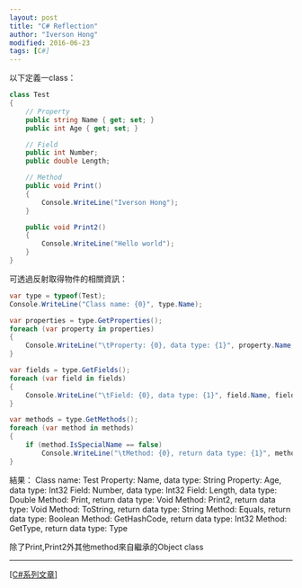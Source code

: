 ```yaml
---
layout: post
title: "C# Reflection"
author: "Iverson Hong"
modified: 2016-06-23
tags: [C#]
---
```


以下定義一class：
~~~csharp
class Test
{
    // Property
    public string Name { get; set; }
    public int Age { get; set; }

    // Field
    public int Number;
    public double Length;

    // Method
    public void Print()
    {
        Console.WriteLine("Iverson Hong");
    }

    public void Print2()
    {
        Console.WriteLine("Hello world");
    }
}
~~~

可透過反射取得物件的相關資訊：

~~~csharp
var type = typeof(Test);
Console.WriteLine("Class name: {0}", type.Name);

var properties = type.GetProperties();
foreach (var property in properties)
{
    Console.WriteLine("\tProperty: {0}, data type: {1}", property.Name, property.PropertyType.Name);
}

var fields = type.GetFields();
foreach (var field in fields)
{
    Console.WriteLine("\tField: {0}, data type: {1}", field.Name, field.FieldType.Name);
}

var methods = type.GetMethods();
foreach (var method in methods)
{
    if (method.IsSpecialName == false)
        Console.WriteLine("\tMethod: {0}, return data type: {1}", method.Name, method.ReturnType.Name);
}
~~~

結果：
    Class name: Test
        Property: Name, data type: String
        Property: Age, data type: Int32
        Field: Number, data type: Int32
        Field: Length, data type: Double
        Method: Print, return data type: Void
        Method: Print2, return data type: Void
        Method: ToString, return data type: String
        Method: Equals, return data type: Boolean
        Method: GetHashCode, return data type: Int32
        Method: GetType, return data type: Type

除了Print,Print2外其他method來自繼承的Object class

----------

[[C#系列文章]](http://iverson127.github.io/tags/#C#)